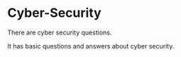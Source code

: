# Cyber-Security
There are cyber security questions.

It has basic questions and answers about cyber security.
